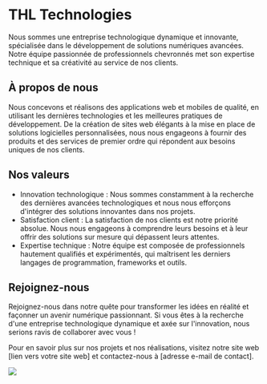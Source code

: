 # THL Technologies

Nous sommes une entreprise technologique dynamique et innovante, spécialisée dans le développement de solutions numériques avancées. Notre équipe passionnée de professionnels chevronnés met son expertise technique et sa créativité au service de nos clients.

## À propos de nous

Nous concevons et réalisons des applications web et mobiles de qualité, en utilisant les dernières technologies et les meilleures pratiques de développement. De la création de sites web élégants à la mise en place de solutions logicielles personnalisées, nous nous engageons à fournir des produits et des services de premier ordre qui répondent aux besoins uniques de nos clients.

## Nos valeurs

- Innovation technologique : Nous sommes constamment à la recherche des dernières avancées technologiques et nous nous efforçons d'intégrer des solutions innovantes dans nos projets.
- Satisfaction client : La satisfaction de nos clients est notre priorité absolue. Nous nous engageons à comprendre leurs besoins et à leur offrir des solutions sur mesure qui dépassent leurs attentes.
- Expertise technique : Notre équipe est composée de professionnels hautement qualifiés et expérimentés, qui maîtrisent les derniers langages de programmation, frameworks et outils.

## Rejoignez-nous

Rejoignez-nous dans notre quête pour transformer les idées en réalité et façonner un avenir numérique passionnant. Si vous êtes à la recherche d'une entreprise technologique dynamique et axée sur l'innovation, nous serions ravis de collaborer avec vous !

Pour en savoir plus sur nos projets et nos réalisations, visitez notre site web [lien vers votre site web] et contactez-nous à [adresse e-mail de contact].


![](https://firebasestorage.googleapis.com/v0/b/thltech.appspot.com/o/Files%2FImages%2Fthl-lg.jpg?alt=media&token=46b7716c-3a7f-439e-99fc-5291d0355dcd)
